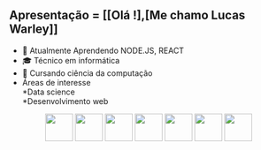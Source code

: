 ## Apresentação = [[Olá !],[Me chamo Lucas Warley]]
- 🌱 Atualmente Aprendendo NODE.JS, REACT
- 🎓 Técnico em informática
- 📘 Cursando ciência da computação
- Áreas de interesse<br>
  *Data science<br>
  *Desenvolvimento web<br>
<div align="center" background-color="blue">
 <img src="https://cdn.jsdelivr.net/gh/devicons/devicon/icons/css3/css3-original.svg" height="50em"/> 
 <img src="https://cdn.jsdelivr.net/gh/devicons/devicon/icons/html5/html5-original.svg" height="50em"/>
 <img src="https://cdn.jsdelivr.net/gh/devicons/devicon/icons/python/python-original.svg" height="50em"/>
 <img src="https://cdn.jsdelivr.net/gh/devicons/devicon/icons/php/php-original.svg" height="50em"/>
 <img src="https://cdn.jsdelivr.net/gh/devicons/devicon/icons/nodejs/nodejs-original.svg" height="50em"/>
 <img src="https://cdn.jsdelivr.net/gh/devicons/devicon/icons/react/react-original.svg" height="50em"/>
 <img src="https://cdn.jsdelivr.net/gh/devicons/devicon/icons/java/java-original.svg" height="50em"/>
</div>





<!--
**LucasWar/LucasWar** is a ✨ _special_ ✨ repository because its `README.md` (this file) appears on your GitHub profile.

Here are some ideas to get you started:

 🔭 

- 👯 I’m looking to collaborate on ...
- 🤔 I’m looking for help with ...
- 💬 Ask me about ...
- 📫 How to reach me: ...
- 😄 Pronouns: ...
- ⚡ Fun fact: ...
-->

